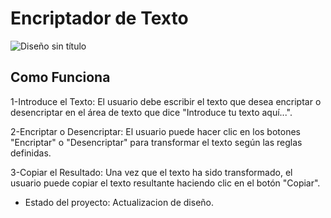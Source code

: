 <h1> Encriptador de Texto </h1>

![Diseño sin título](https://github.com/user-attachments/assets/276f4f97-c917-476d-8abb-5d7d19d6feeb)

<h2>Como Funciona</h2>

<p>
1-Introduce el Texto: El usuario debe escribir el texto que desea encriptar o desencriptar en el área de texto que dice "Introduce tu texto aquí...".

2-Encriptar o Desencriptar: El usuario puede hacer clic en los botones "Encriptar" o "Desencriptar" para transformar el texto según las reglas definidas.

3-Copiar el Resultado: Una vez que el texto ha sido transformado, el usuario puede copiar el texto resultante haciendo clic en el botón "Copiar".</p>

- Estado del proyecto: Actualizacion de diseño.
